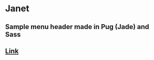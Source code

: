 # Janet

## Sample menu header made in Pug (Jade) and Sass
## [Link](https://ph0enixkm.github.io/Janet/)
